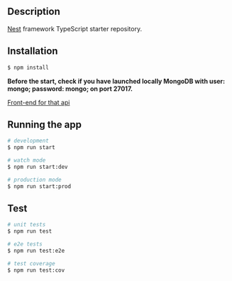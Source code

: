 
## Description

[Nest](https://github.com/nestjs/nest) framework TypeScript starter repository.

## Installation

```bash
$ npm install
```
<strong>Before the start, check if you have launched locally MongoDB with user: mongo; password: mongo; on port 27017.</strong>
<p><a href="https://github.com/EugZ/password-saver-front">Front-end for that api</a></p>


## Running the app

```bash
# development
$ npm run start

# watch mode
$ npm run start:dev

# production mode
$ npm run start:prod
```

## Test

```bash
# unit tests
$ npm run test

# e2e tests
$ npm run test:e2e

# test coverage
$ npm run test:cov
```

